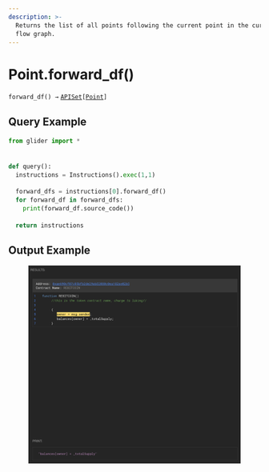 ```yaml
---
description: >-
  Returns the list of all points following the current point in the current data
  flow graph.
---
```


# Point.forward\_df()

`forward_df() →` [`APISet`](../../iterables/apiset.md)`[`[`Point`](./)`]`

## Query Example

```python
from glider import *


def query():
  instructions = Instructions().exec(1,1)

  forward_dfs = instructions[0].forward_df()
  for forward_df in forward_dfs:
    print(forward_df.source_code())

  return instructions
```

## Output Example

<figure><img src="../../../.gitbook/assets/image (22) (1).png" alt=""><figcaption></figcaption></figure>
